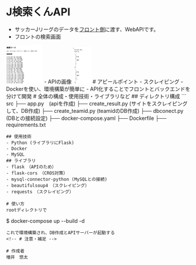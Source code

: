 # J検索くんAPI
- サッカーJリーグのデータを[フロント側]()に渡す、WebAPIです。
- フロントの検索画面
<img src="jsearch-front.png" width="100px">
- APIの画像
<img src="jsearch-api.png" width="50px">
<!-- 画像がずれてるので配置とサイズ修正 -->
# アピールポイント
- スクレイピング 
- Dockerを使い、環境構築が簡単に
- API化することでフロントとバックエンドを分けて開発
# 全体の構成・使用技術・ライブラリなど
## ディレクトリ構成
```
src
 ├── app.py　(apiを作成)
 ├── create_result.py (サイトをスクレイピングして、DB作成)
 ├── create_teamid.py (teamidのDB作成)
 <!-- ├── create_winrecords.py　あとでgit ignore する -->
 ├── dbconect.py (DBとの接続設定)
 <!-- ├── mysqlres.py(あとで消す) -->
 ├── docker-compose.yaml
 ├── Dockerfile
 ├── requirements.txt
 
```
## 使用技術
- Python (ライブラリにFlask)
- Docker 
- MySQL
## ライブラリ
- flask　（APIのため）
- flask-cors　（CROS対策）
- mysql-connector-python (MySQLとの接続)
- beautifulsoup4　（スクレイピング）
- requests　（スクレイピング）

# 使い方
rootディレクトリで
```
$ docker-compose up --build -d
```
これで環境構築され、DB作成とAPIサーバーが起動する
<!-- # 注意・補足 -->

# 作成者
増井　悠太